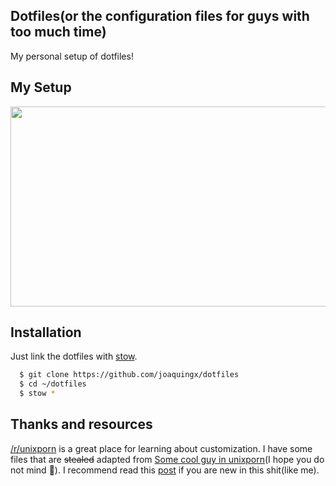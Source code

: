 ## Dotfiles(or the configuration files for guys with too much time)
My personal setup of dotfiles!

## My Setup
<img src="https://s23.postimg.org/au5sceukb/2016_12_19_115633_852x431_scrot.png" width="600" height="320">

## Installation
Just link the dotfiles with [stow](https://www.gnu.org/software/stow/).
```sh
  $ git clone https://github.com/joaquingx/dotfiles
  $ cd ~/dotfiles
  $ stow *
```

## Thanks and resources
[/r/unixporn](https://www.reddit.com/r/unixporn/) is a great place for learning about customization. I have some files that are
<s>stealed</s> adapted from [Some cool guy in unixporn](https://github.com/Unathi-Skosana)(I hope you do not mind :see_no_evil:).
I recommend read this [post](http://zachholman.com/2010/08/dotfiles-are-meant-to-be-forked/) if you are new in this shit(like me).
